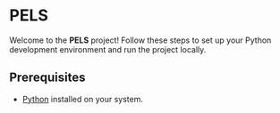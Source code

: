 # PELS

Welcome to the **PELS** project! Follow these steps to set up your Python development environment and run the project locally.

## Prerequisites

- [Python](https://www.python.org/downloads/) installed on your system.
